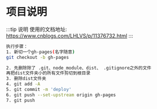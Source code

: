 # 项目说明
:::tip 说明
使用的文档地址:
<br/>
https://www.cnblogs.com/LHLVS/p/11376732.html
:::

```sh
执行步骤：
1. 新切一个gh-pages(名字随意)
git checkout -b gh-pages

2. 先删除除了 .git、node_module、dist、 .gitignore之外的文件
再把dist文件夹小的所有文件剪切到根目录
3. 删除dist文件夹
4. git add -A
5. git commit -m 'deploy'
6. git push --set-upstream origin gh-pages
7. git push

```